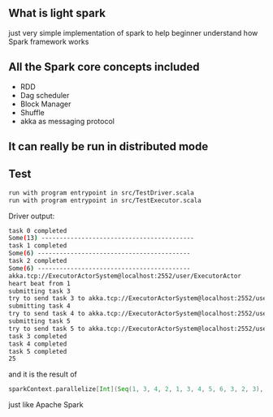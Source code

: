 ## What is light spark
just very simple implementation of spark to help beginner understand how Spark framework works

## All the Spark core concepts included
- RDD
- Dag scheduler
- Block Manager
- Shuffle
- akka as messaging protocol

## It can really be run in distributed mode

## Test
```bash
run with program entrypoint in src/TestDriver.scala
run with program entrypoint in src/TestExecutor.scala
```
Driver output:
```bash
task 0 completed
Some(13) ------------------------------------------
task 1 completed
Some(6) ------------------------------------------
task 2 completed
Some(6) ------------------------------------------
akka.tcp://ExecutorActorSystem@localhost:2552/user/ExecutorActor
heart beat from 1
submitting task 3
try to send task 3 to akka.tcp://ExecutorActorSystem@localhost:2552/user/ExecutorActor
submitting task 4
try to send task 4 to akka.tcp://ExecutorActorSystem@localhost:2552/user/ExecutorActor
submitting task 5
try to send task 5 to akka.tcp://ExecutorActorSystem@localhost:2552/user/ExecutorActor
task 3 completed
task 4 completed
task 5 completed
25
```
and it is the result of 
```scala
sparkContext.parallelize[Int](Seq(1, 3, 4, 2, 1, 3, 4, 5, 6, 3, 2, 3), 3).map(a => a - 1).reduce((a, b) => a + b)
```
just like Apache Spark